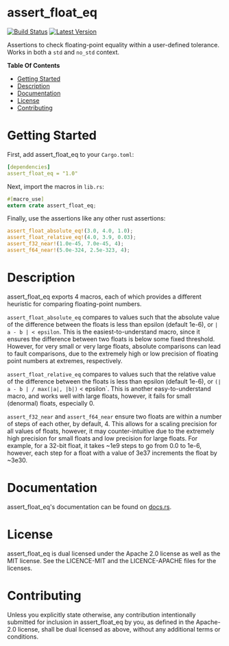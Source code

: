 assert_float_eq
===============

[![Build Status](https://api.travis-ci.org/Alexhuszagh/assert_float_eq.svg?branch=master)](https://travis-ci.org/Alexhuszagh/assert_float_eq)
[![Latest Version](https://img.shields.io/crates/v/assert_float_eq.svg)](https://crates.io/crates/assert_float_eq)

Assertions to check floating-point equality within a user-defined tolerance. Works in both a `std` and `no_std` context.

**Table Of Contents**

- [Getting Started](#getting-started)
- [Description](#description)
- [Documentation](#documentation)
- [License](#license)
- [Contributing](#contributing)

# Getting Started

First, add assert_float_eq to your `Cargo.toml`:

```yaml
[dependencies]
assert_float_eq = "1.0"
```

Next, import the macros in `lib.rs`:

```rust
#[macro_use]
extern crate assert_float_eq;
```

Finally, use the assertions like any other rust assertions:

```rust
assert_float_absolute_eq!(3.0, 4.0, 1.0);
assert_float_relative_eq!(4.0, 3.9, 0.03);
assert_f32_near!(1.0e-45, 7.0e-45, 4);
assert_f64_near!(5.0e-324, 2.5e-323, 4);
```

# Description

assert_float_eq exports 4 macros, each of which provides a different heuristic for comparing floating-point numbers.

`assert_float_absolute_eq` compares to values such that the absolute value of the difference between the floats is less than epsilon (default 1e-6), or `| a - b | < epsilon`. This is the easiest-to-understand macro, since it ensures the difference between two floats is below some fixed threshold. However, for very small or very large floats, absolute comparisons can lead to fault comparisons, due to the extremely high or low precision of floating point numbers at extremes, respectively.

`assert_float_relative_eq` compares to values such that the relative value of the difference between the floats is less than epsilon (default 1e-6), or `(| a - b | / max(|a|, |b|)` < epsilon`. This is another easy-to-understand macro, and works well with large floats, however, it fails for small (denormal) floats, especially 0.

`assert_f32_near` and `assert_f64_near` ensure two floats are within a number of steps of each other, by default, 4. This allows for a scaling precision for all values of floats, however, it may counter-intuitive due to the extremely high precision for small floats and low precision for large floats. For example, for a 32-bit float, it takes ~1e9 steps to go from 0.0 to 1e-6, however, each step for a float with a value of 3e37 increments the float by ~3e30.

# Documentation

assert_float_eq's documentation can be found on [docs.rs](https://docs.rs/assert_float_eq).

# License

assert_float_eq is dual licensed under the Apache 2.0 license as well as the MIT license. See the LICENCE-MIT and the LICENCE-APACHE files for the licenses.

# Contributing

Unless you explicitly state otherwise, any contribution intentionally submitted for inclusion in assert_float_eq by you, as defined in the Apache-2.0 license, shall be dual licensed as above, without any additional terms or conditions.

